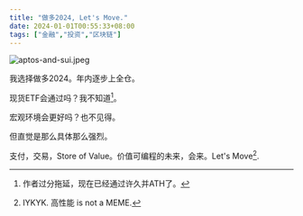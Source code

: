 ```yaml
---
title: "做多2024, Let's Move."
date: 2024-01-01T00:55:33+08:00
tags: ["金融","投资","区块链"]
---
```


![aptos-and-sui.jpeg](https://cdn.jsdelivr.net/gh/AlexLiu2022/resources/img/aptos-and-sui.jpeg)

我选择做多2024。年内逐步上全仓。

现货ETF会通过吗？我不知道[^1]。

宏观环境会更好吗？也不见得。

但直觉是那么具体那么强烈。

支付，交易，Store of Value。价值可编程的未来，会来。Let's Move[^2].




<!--  Aptos & Sui --->

[^1]:作者过分拖延，现在已经通过许久并ATH了。
[^2]: IYKYK. 高性能 is not a MEME.

<style>
.post-body {
margin-top: 20px !important;
}
.main{
padding-top: 4em;
}
</style>